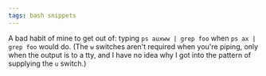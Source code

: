 ```yaml
---
tags: bash snippets
---
```


A bad habit of mine to get out of: typing `ps auxww | grep foo` when `ps ax | grep foo` would do. (The `w` switches aren't required when you're piping, only when the output is to a tty, and I have no idea why I got into the pattern of supplying the `u` switch.)
